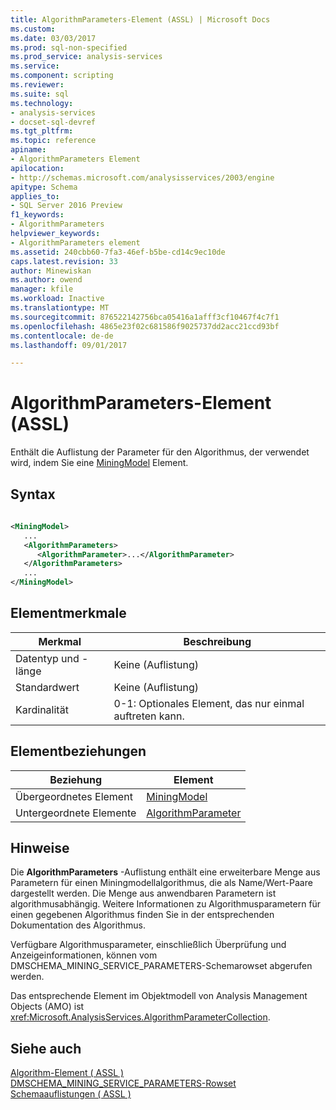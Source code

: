 ```yaml
---
title: AlgorithmParameters-Element (ASSL) | Microsoft Docs
ms.custom: 
ms.date: 03/03/2017
ms.prod: sql-non-specified
ms.prod_service: analysis-services
ms.service: 
ms.component: scripting
ms.reviewer: 
ms.suite: sql
ms.technology:
- analysis-services
- docset-sql-devref
ms.tgt_pltfrm: 
ms.topic: reference
apiname:
- AlgorithmParameters Element
apilocation:
- http://schemas.microsoft.com/analysisservices/2003/engine
apitype: Schema
applies_to:
- SQL Server 2016 Preview
f1_keywords:
- AlgorithmParameters
helpviewer_keywords:
- AlgorithmParameters element
ms.assetid: 240cbb60-7fa3-46ef-b5be-cd14c9ec10de
caps.latest.revision: 33
author: Minewiskan
ms.author: owend
manager: kfile
ms.workload: Inactive
ms.translationtype: MT
ms.sourcegitcommit: 876522142756bca05416a1afff3cf10467f4c7f1
ms.openlocfilehash: 4865e23f02c681586f9025737dd2acc21ccd93bf
ms.contentlocale: de-de
ms.lasthandoff: 09/01/2017

---
```

# <a name="algorithmparameters-element-assl"></a>AlgorithmParameters-Element (ASSL)
  Enthält die Auflistung der Parameter für den Algorithmus, der verwendet wird, indem Sie eine [MiningModel](../../../analysis-services/scripting/objects/miningmodel-element-assl.md) Element.  
  
## <a name="syntax"></a>Syntax  
  
```xml  
  
<MiningModel>  
   ...  
   <AlgorithmParameters>  
      <AlgorithmParameter>...</AlgorithmParameter>  
   </AlgorithmParameters>  
   ...  
</MiningModel>  
```  
  
## <a name="element-characteristics"></a>Elementmerkmale  
  
|Merkmal|Beschreibung|  
|--------------------|-----------------|  
|Datentyp und -länge|Keine (Auflistung)|  
|Standardwert|Keine (Auflistung)|  
|Kardinalität|0-1: Optionales Element, das nur einmal auftreten kann.|  
  
## <a name="element-relationships"></a>Elementbeziehungen  
  
|Beziehung|Element|  
|------------------|-------------|  
|Übergeordnetes Element|[MiningModel](../../../analysis-services/scripting/objects/miningmodel-element-assl.md)|  
|Untergeordnete Elemente|[AlgorithmParameter](../../../analysis-services/scripting/objects/algorithmparameter-element-assl.md)|  
  
## <a name="remarks"></a>Hinweise  
 Die **AlgorithmParameters** -Auflistung enthält eine erweiterbare Menge aus Parametern für einen Miningmodellalgorithmus, die als Name/Wert-Paare dargestellt werden. Die Menge aus anwendbaren Parametern ist algorithmusabhängig. Weitere Informationen zu Algorithmusparametern für einen gegebenen Algorithmus finden Sie in der entsprechenden Dokumentation des Algorithmus.  
  
 Verfügbare Algorithmusparameter, einschließlich Überprüfung und Anzeigeinformationen, können vom DMSCHEMA_MINING_SERVICE_PARAMETERS-Schemarowset abgerufen werden.  
  
 Das entsprechende Element im Objektmodell von Analysis Management Objects (AMO) ist <xref:Microsoft.AnalysisServices.AlgorithmParameterCollection>.  
  
## <a name="see-also"></a>Siehe auch  
 [Algorithm-Element &#40; ASSL &#41;](../../../analysis-services/scripting/properties/algorithm-element-assl.md)   
 [DMSCHEMA_MINING_SERVICE_PARAMETERS-Rowset](../../../analysis-services/schema-rowsets/data-mining/dmschema-mining-service-parameters-rowset.md)   
 [Schemaauflistungen &#40; ASSL &#41;](../../../analysis-services/scripting/collections/collections-assl.md)  
  
  

